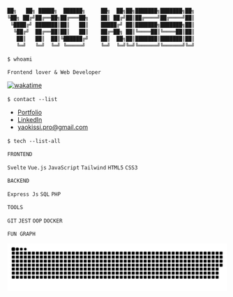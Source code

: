 ```
██╗   ██╗ █████╗  ██████╗     ██╗  ██╗██╗███████╗███████╗██╗
╚██╗ ██╔╝██╔══██╗██╔═══██╗    ██║ ██╔╝██║██╔════╝██╔════╝██║
 ╚████╔╝ ███████║██║   ██║    █████╔╝ ██║███████╗███████╗██║
  ╚██╔╝  ██╔══██║██║   ██║    ██╔═██╗ ██║╚════██║╚════██║██║
   ██║   ██║  ██║╚██████╔╝    ██║  ██╗██║███████║███████║██║
   ╚═╝   ╚═╝  ╚═╝ ╚═════╝     ╚═╝  ╚═╝╚═╝╚══════╝╚══════╝╚═╝
```                                                                                                                                                    
`$ whoami`
```
Frontend lover & Web Developer 
``` 
[![wakatime](https://wakatime.com/badge/user/b462dd49-ab75-443e-95a6-9ddccef7267d.svg)](https://wakatime.com/@@yaokissi)

`$ contact --list`

- [Portfolio](https://yaodev.me)
- [LinkedIn](https://www.linkedin.com/in/yao-kissi/)
- [yaokissi.pro@gmail.com](mailto:yaokissi.pro@gmail.com)


`$ tech --list-all`

```
FRONTEND  
```  
`Svelte` `Vue.js` `JavaScript` `Tailwind` `HTML5` `CSS3`

```
BACKEND   
```
`Express Js` `SQL` `PHP`

```
TOOLS
```    
`GIT` `JEST` `OOP` `DOCKER`


```
FUN GRAPH
```
<div>
 <img src = "assets/github-user-contribution.svg">
</div>


 



